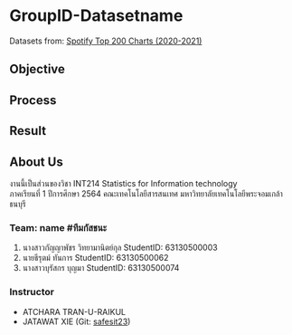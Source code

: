 # GroupID-Datasetname
Datasets from: [Spotify Top 200 Charts (2020-2021)](https://www.kaggle.com/sashankpillai/spotify-top-200-charts-20202021)

## Objective

## Process

## Result

## About Us
งานนี้เป็นส่วนของวิชา INT214 Statistics for Information technology <br/> ภาคเรียนที่ 1 ปีการศึกษา 2564 คณะเทคโนโลยีสารสนเทศ มหาวิทยาลัยเทคโนโลยีพระจอมเกล้าธนบุรี
### Team: name #ทีมกัสชนะ
1. นางสาวกัญญาพัชร วิทยามานิตย์กุล    StudentID: 63130500003
2. นายธีรุตม์ ทันการ                 StudentID: 63130500062
3. นางสาวบุรัสกร บุญมา	            StudentID: 63130500074




### Instructor
- ATCHARA TRAN-U-RAIKUL
- JATAWAT XIE (Git: [safesit23](https://github.com/safesit23))



